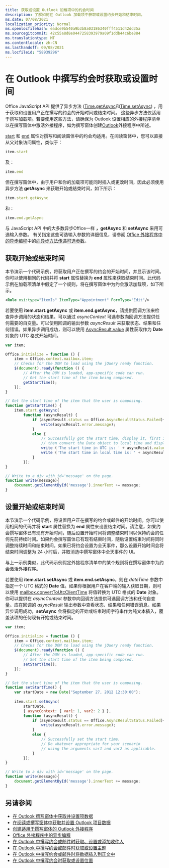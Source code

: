 ```yaml
---
title: 获取或设置 Outlook 加载项中的约会时间
description: 了解如何在 Outlook 加载项中获取或设置约会开始和结束时间。
ms.date: 07/08/2021
localization_priority: Normal
ms.openlocfilehash: eadce9b540a9b3b8a03186340fff4511d42dd35a
ms.sourcegitcommit: 42c55a8d8e0447258393979a09f1ddb44c6be884
ms.translationtype: MT
ms.contentlocale: zh-CN
ms.lasthandoff: 09/08/2021
ms.locfileid: "58939296"
---
```

# <a name="get-or-set-the-time-when-composing-an-appointment-in-outlook"></a>在 Outlook 中撰写约会时获取或设置时间

Office JavaScript API 提供了异步方法 ([Time.getAsync](/javascript/api/outlook/office.time#getAsync_options__callback_)和[Time.setAsync](/javascript/api/outlook/office.time#setAsync_dateTime__options__callback_)) ，用于获取和设置用户正在撰写的约会的开始时间或结束时间。 这些异步方法仅适用于撰写加载项。若要使用这些方法，请确保为 Outlook 设置相应的外接程序清单以在撰写窗体中激活外接程序，如为撰写窗体创建[Outlook](compose-scenario.md)外接程序中所述。

[start](../reference/objectmodel/preview-requirement-set/office.context.mailbox.item.md#properties) 和 [end](../reference/objectmodel/preview-requirement-set/office.context.mailbox.item.md#properties) 属性对撰写和阅读窗体中的约会均适用。在阅读窗体中，您可以直接从父对象访问属性，类似于：

```js
item.start
```

及：

```js
item.end
```

但在撰写窗体中，由于用户和你的加载项可能同时插入或更改时间，因此必须使用异步方法 **getAsync** 来获取开始或结束时间，如下所示：

```js
item.start.getAsync
```

和：

```js
item.end.getAsync
```

与 JavaScript API 中的大多数异步Office一样 **，getAsync** 和 **setAsync** 采用可选输入参数。 有关指定这些可选输入参数的详细信息，请参阅 [Office 外接程序中的异步编程](../develop/asynchronous-programming-in-office-add-ins.md#pass-optional-parameters-inline)中的[向异步方法传递可选参数](../develop/asynchronous-programming-in-office-add-ins.md)。


## <a name="get-the-start-or-end-time"></a>获取开始或结束时间

本节演示一个代码示例，将获取用户正在撰写的约会的开始时间，并显示该时间。你可以使用相同的代码并将 **start** 属性替换为 **end** 属性来获取结束时间。此代码示例在加载项清单中假定了一个规则，将在撰写窗体中为约会激活加载项，如下所示。


```XML
<Rule xsi:type="ItemIs" ItemType="Appointment" FormType="Edit"/>

```

若要使用 **item.start.getAsync** 或 **item.end.getAsync**，请提供回调方法来检查异步调用的状态和结果。可以通过 _asyncContext_ 可选参数向回调方法提供任何需要的自变量。可以使用回调的输出参数 _asyncResult_ 来获取状态、结果和任何错误。如果异步调用成功，则可以使用 [AsyncResult.value](/javascript/api/office/office.asyncresult#value) 属性获取作为 **Date** 对象的 UTC 格式开始时间。


```js
var item;

Office.initialize = function () {
    item = Office.context.mailbox.item;
    // Checks for the DOM to load using the jQuery ready function.
    $(document).ready(function () {
        // After the DOM is loaded, app-specific code can run.
        // Get the start time of the item being composed.
        getStartTime();
    });
}

// Get the start time of the item that the user is composing.
function getStartTime() {
    item.start.getAsync(
        function (asyncResult) {
            if (asyncResult.status == Office.AsyncResultStatus.Failed){
                write(asyncResult.error.message);
            }
            else {
                // Successfully got the start time, display it, first in UTC and 
                // then convert the Date object to local time and display that.
                write ('The start time in UTC is: ' + asyncResult.value.toString());
                write ('The start time in local time is: ' + asyncResult.value.toLocaleString());
            }
        });
}

// Write to a div with id='message' on the page.
function write(message){
    document.getElementById('message').innerText += message; 
}
```


## <a name="set-the-start-or-end-time"></a>设置开始或结束时间

本节演示一个代码示例，将设置用户正在撰写的约会或邮件的开始时间。你可以使用相同的代码并将 **start** 属性替换为 **end** 属性来设置结束时间。请注意，如果约会撰写窗体已有现有开始时间，随后设置开始时间将调整结束时间以保持约会的任何先前持续时间。如果约会撰写窗体已有现有结束时间，随后设置结束时间将同时调整持续时间和结束时间。如果已将约会设置为全天事件，那么设置开始时间会将结束时间调整为 24 小时后，并取消选中撰写窗体中全天事件的 UI。

与上一示例类似，此代码示例假定外接程序清单中的某个规则将在撰写窗体中为约会激活外接程序。

若要使用 **item.start.setAsync** 或 **item.end.setAsync**，则在 _dateTime_ 参数中指定一个 UTC 格式的 **Date** 值。如果你根据用户在客户端的输入获取日期，则可以使用 [mailbox.convertToUtcClientTime](../reference/objectmodel/preview-requirement-set/office.context.mailbox.md#methods) 将值转换为 UTC 格式的 **Date** 对象。你可以提供在 _asyncContext_ 参数中向回调方法提供可选回调方法和任何自变量。应在回调的 _asyncResult_ 输出参数中查看状态、结果和任何错误消息。如果异步调用成功，**setAsync** 会将指定的开始或结束时间字符串作为纯文本插入，覆盖该项的任何现有开始或结束时间。




```js
var item;

Office.initialize = function () {
    item = Office.context.mailbox.item;
    // Checks for the DOM to load using the jQuery ready function.
    $(document).ready(function () {
        // After the DOM is loaded, app-specific code can run.
        // Set the start time of the item being composed.
        setStartTime();
    });
}

// Set the start time of the item that the user is composing.
function setStartTime() {
    var startDate = new Date("September 27, 2012 12:30:00");
    
    item.start.setAsync(
        startDate,
        { asyncContext: { var1: 1, var2: 2 } },
        function (asyncResult) {
            if (asyncResult.status == Office.AsyncResultStatus.Failed){
                write(asyncResult.error.message);
            }
            else {
                // Successfully set the start time.
                // Do whatever appropriate for your scenario
                // using the arguments var1 and var2 as applicable.
            }
        });
}

// Write to a div with id='message' on the page.
function write(message){
    document.getElementById('message').innerText += message; 
}
```


## <a name="see-also"></a>另请参阅

- [在 Outlook 撰写窗体中获取并设置项数据](get-and-set-item-data-in-a-compose-form.md)    
- [在阅读或撰写窗体中获取并设置 Outlook 项目数据](item-data.md)   
- [创建适用于撰写窗体的 Outlook 外接程序](compose-scenario.md)    
- [Office 外接程序中的异步编程](../develop/asynchronous-programming-in-office-add-ins.md)
- [在 Outlook 中撰写约会或邮件时获取、设置或添加收件人](get-set-or-add-recipients.md)  
- [在 Outlook 中撰写约会或邮件时获取或设置主题](get-or-set-the-subject.md)   
- [在 Outlook 中撰写约会或邮件时将数据插入到正文中](insert-data-in-the-body.md)   
- [在 Outlook 中撰写约会时获取或设置位置](get-or-set-the-location-of-an-appointment.md)
    

